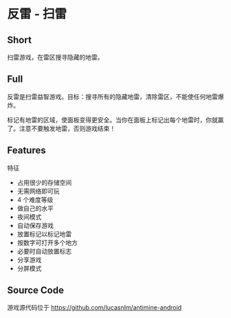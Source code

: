 # 反雷 - 扫雷

## Short

扫雷游戏，在雷区搜寻隐藏的地雷。

## Full

反雷是扫雷益智游戏。目标：搜寻所有的隐藏地雷，清除雷区，不能使任何地雷爆炸。

标记有地雷的区域，使面板变得更安全。当你在面板上标记出每个地雷时，你就赢了。注意不要触发地雷，否则游戏结束！

## Features

特征

- 占用很少的存储空间
- 无需网络即可玩
- 4 个难度等级
- 做自己的水平
- 夜间模式
- 自动保存游戏
- 放置标记以标记地雷
- 按数字可打开多个地方
- 必要时自动放置标志
- 分享游戏
- 分屏模式

## Source Code

游戏源代码位于 https://github.com/lucasnlm/antimine-android
